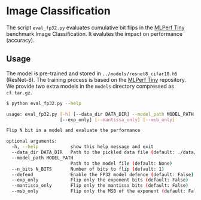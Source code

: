 # Image Classification

The script `eval_fp32.py` evaluates cumulative bit flips in the [MLPerf Tiny](https://github.com/mlcommons/tiny) benchmark Image Classification. It evalutes the impact on performance (accuracy).

## Usage

The model is pre-trained and stored in `../models/resnet8_cifar10.h5` (ResNet-8). The training process is based on the [MLPerf Tiny](https://github.com/mlcommons/tiny) repository. We provide two extra models in the `models` directory compressed as `cf.tar.gz`.

```bash
$ python eval_fp32.py --help

usage: eval_fp32.py [-h] [--data_dir DATA_DIR] --model_path MODEL_PATH [--n_bits N_BITS] [--defend]
                    [--exp_only] [--mantissa_only] [--msb_only]

Flip N bit in a model and evaluate the performance

optional arguments:
  -h, --help            show this help message and exit
  --data_dir DATA_DIR   Path to the pickled data file (default: ./data/)
  --model_path MODEL_PATH
                        Path to the model file (default: None)
  --n_bits N_BITS       Number of bits to flip (default: 1)
  --defend              Enable the FP32 model defence (default: False)
  --exp_only            Flip only the exponent bits (default: False)
  --mantissa_only       Flip only the mantissa bits (default: False)
  --msb_only            Flip only the MSB of the exponent (default: False)

```